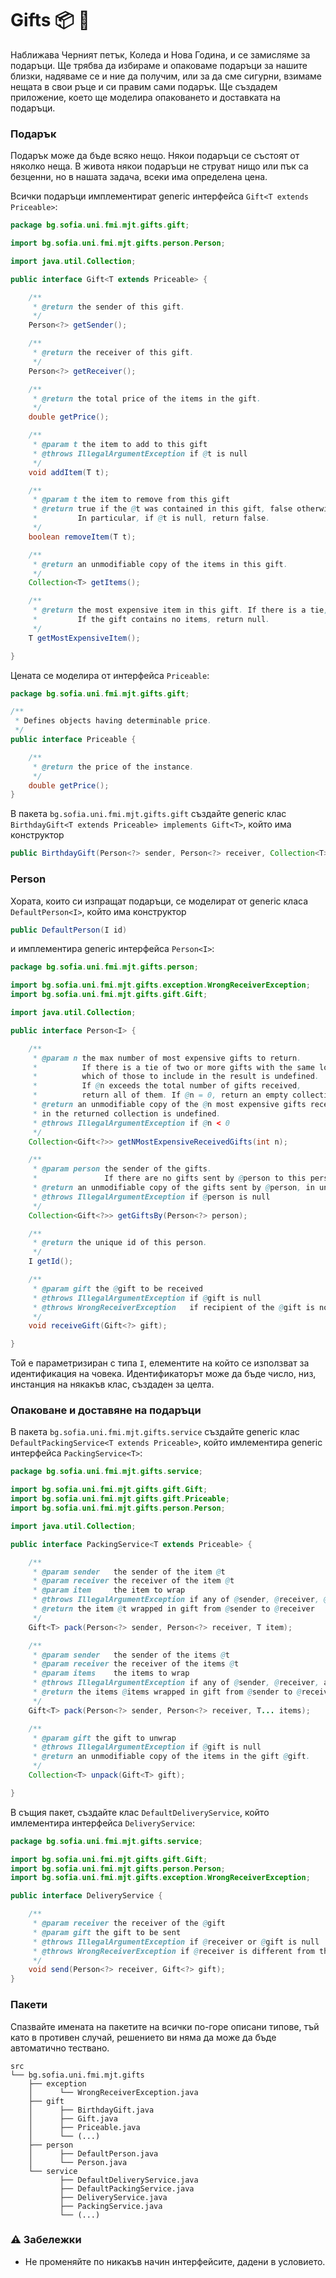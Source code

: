 # Gifts :package: :gift:

Наближава Черният петък, Коледа и Нова Година, и се замисляме за подаръци. Ще трябва да избираме и опаковаме подаръци за нашите близки, надяваме се и ние да получим, или за да сме сигурни, взимаме нещата в свои ръце и си правим сами подарък. Ще създадем приложение, което ще моделира опаковането и доставката на подаръци.

### Подарък

Подарък може да бъде всяко нещо. Някои подаръци се състоят от няколко неща. В живота някои подаръци не струват нищо или пък са безценни, но в нашата задача, всеки има определена цена.

Всички подаръци имплементират generic интерфейса `Gift<T extends Priceable>`:

```java
package bg.sofia.uni.fmi.mjt.gifts.gift;

import bg.sofia.uni.fmi.mjt.gifts.person.Person;

import java.util.Collection;

public interface Gift<T extends Priceable> {

    /**
     * @return the sender of this gift.
     */
    Person<?> getSender();

    /**
     * @return the receiver of this gift.
     */
    Person<?> getReceiver();

    /**
     * @return the total price of the items in the gift.
     */
    double getPrice();

    /**
     * @param t the item to add to this gift
     * @throws IllegalArgumentException if @t is null
     */
    void addItem(T t);

    /**
     * @param t the item to remove from this gift
     * @return true if the @t was contained in this gift, false otherwise.
     *         In particular, if @t is null, return false.
     */
    boolean removeItem(T t);

    /**
     * @return an unmodifiable copy of the items in this gift.
     */
    Collection<T> getItems();

    /**
     * @return the most expensive item in this gift. If there is a tie, return any of them.
     *         If the gift contains no items, return null.
     */
    T getMostExpensiveItem();

}
```

Цената се моделира от интерфейса `Priceable`:

```java
package bg.sofia.uni.fmi.mjt.gifts.gift;

/**
 * Defines objects having determinable price.
 */
public interface Priceable {

    /**
     * @return the price of the instance.
     */
    double getPrice();
}
```

В пакета `bg.sofia.uni.fmi.mjt.gifts.gift` създайте generic клас `BirthdayGift<T extends Priceable> implements Gift<T>`, който има конструктор

```java
public BirthdayGift(Person<?> sender, Person<?> receiver, Collection<T> items)
```

### Person

Хората, които си изпращат подаръци, се моделират от generic класа `DefaultPerson<I>`, който има конструктор

```java
public DefaultPerson(I id)
```

и имплементира generic интерфейса `Person<I>`:

```java
package bg.sofia.uni.fmi.mjt.gifts.person;

import bg.sofia.uni.fmi.mjt.gifts.exception.WrongReceiverException;
import bg.sofia.uni.fmi.mjt.gifts.gift.Gift;

import java.util.Collection;

public interface Person<I> {

    /**
     * @param n the max number of most expensive gifts to return.
     *          If there is a tie of two or more gifts with the same lowest price in the top @n,
     *          which of those to include in the result is undefined.
     *          If @n exceeds the total number of gifts received,
     *          return all of them. If @n = 0, return an empty collection.
     * @return an unmodifiable copy of the @n most expensive gifts received by this person. The order of the gifts
     * in the returned collection is undefined.
     * @throws IllegalArgumentException if @n < 0
     */
    Collection<Gift<?>> getNMostExpensiveReceivedGifts(int n);

    /**
     * @param person the sender of the gifts.
     *               If there are no gifts sent by @person to this person, return an empty collection.
     * @return an unmodifiable copy of the gifts sent by @person, in undefined order
     * @throws IllegalArgumentException if @person is null
     */
    Collection<Gift<?>> getGiftsBy(Person<?> person);

    /**
     * @return the unique id of this person.
     */
    I getId();

    /**
     * @param gift the @gift to be received
     * @throws IllegalArgumentException if @gift is null
     * @throws WrongReceiverException   if recipient of the @gift is not this person
     */
    void receiveGift(Gift<?> gift);

}
```

Той е параметризиран с типа `I`, елементите на който се използват за идентификация на човека. Идентификаторът може да бъде число, низ, инстанция на някакъв клас, създаден за целта.

### Опаковане и доставяне на подаръци

В пакета `bg.sofia.uni.fmi.mjt.gifts.service` създайте generic клас `DefaultPackingService<T extends Priceable>`, който имлементира generic интерфейса `PackingService<T>`:

```java
package bg.sofia.uni.fmi.mjt.gifts.service;

import bg.sofia.uni.fmi.mjt.gifts.gift.Gift;
import bg.sofia.uni.fmi.mjt.gifts.gift.Priceable;
import bg.sofia.uni.fmi.mjt.gifts.person.Person;

import java.util.Collection;

public interface PackingService<T extends Priceable> {

    /**
     * @param sender   the sender of the item @t
     * @param receiver the receiver of the item @t
     * @param item     the item to wrap
     * @throws IllegalArgumentException if any of @sender, @receiver, @item is null
     * @return the item @t wrapped in gift from @sender to @receiver
     */
    Gift<T> pack(Person<?> sender, Person<?> receiver, T item);

    /**
     * @param sender   the sender of the items @t
     * @param receiver the receiver of the items @t
     * @param items    the items to wrap
     * @throws IllegalArgumentException if any of @sender, @receiver, any item in @items is null
     * @return the items @items wrapped in gift from @sender to @receiver
     */
    Gift<T> pack(Person<?> sender, Person<?> receiver, T... items);

    /**
     * @param gift the gift to unwrap
     * @throws IllegalArgumentException if @gift is null
     * @return an unmodifiable copy of the items in the gift @gift.
     */
    Collection<T> unpack(Gift<T> gift);

}
```

В същия пакет, създайте клас `DefaultDeliveryService`, който имлементира интерфейса `DeliveryService`:

```java
package bg.sofia.uni.fmi.mjt.gifts.service;

import bg.sofia.uni.fmi.mjt.gifts.gift.Gift;
import bg.sofia.uni.fmi.mjt.gifts.person.Person;
import bg.sofia.uni.fmi.mjt.gifts.exception.WrongReceiverException;

public interface DeliveryService {

    /**
     * @param receiver the receiver of the @gift
     * @param gift the gift to be sent
     * @throws IllegalArgumentException if @receiver or @gift is null
     * @throws WrongReceiverException if @receiver is different from the receiver of the gift
     */
    void send(Person<?> receiver, Gift<?> gift);
}
```

### Пакети

Спазвайте имената на пакетите на всички по-горе описани типове, тъй като в противен случай, решението ви няма да може да бъде автоматично тествано.

```
src
└── bg.sofia.uni.fmi.mjt.gifts
    ├── exception
    │      └── WrongReceiverException.java
    ├── gift
    │      ├── BirthdayGift.java
    │      ├── Gift.java
    │      ├── Priceable.java
    │      └── (...)
    ├── person
    │      ├── DefaultPerson.java
    │      └── Person.java
    └── service
           ├── DefaultDeliveryService.java
           ├── DefaultPackingService.java
           ├── DeliveryService.java
           ├── PackingService.java
           └── (...)
```

### :warning: Забележки

- Не променяйте по никакъв начин интерфейсите, дадени в условието.
